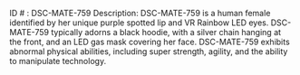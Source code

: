 ID # : DSC-MATE-759
Description: DSC-MATE-759 is a human female identified by her unique purple spotted lip and VR Rainbow LED eyes. DSC-MATE-759 typically adorns a black hoodie, with a silver chain hanging at the front, and an LED gas mask covering her face. DSC-MATE-759 exhibits abnormal physical abilities, including super strength, agility, and the ability to manipulate technology.
